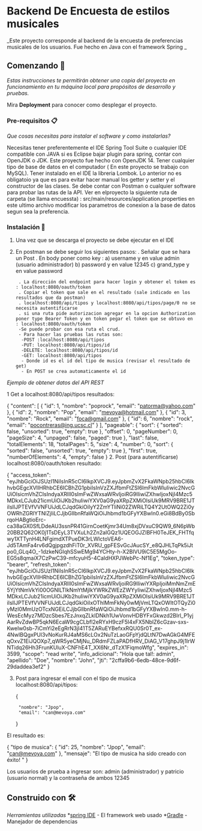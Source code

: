 # Backend De Encuesta de estilos musicales

_Este proyecto corresponde al backend de la encuesta de preferencias musicales de los usuarios. Fue hecho en Java con el framework Spring _

## Comenzando 🚀

_Estas instrucciones te permitirán obtener una copia del proyecto en funcionamiento en tu máquina local para propósitos de desarrollo y pruebas._

Mira **Deployment** para conocer como desplegar el proyecto.

### Pre-requisitos 📋

_Que cosas necesitas para instalar el software y como instalarlas?_

Necesitas tener preferentemente el IDE Spring Tool Suite o cualquier IDE compatible con JAVA si es Eclipse bajar plugin para spring, contar con OpenJDK  o JDK.
Este proyecto fue hecho con OpenJDK 14. Tener cualquier tipo de base de datos en el computador ( En este proyecto se trabajo con MySQL). Tener instalado  en el IDE
la libreria Lombok. Lo anterior no es obligatoio ya que es para evitar hacer manual los getter y setter y el constructor de las clases. Se debe contar con Postman
o cualquier software para probar las rutas de la API. Ver en elproyecto la siguiente ruta de carpeta (se llama encuessta) : src/main/resources/application.properties en este ultimo archivo modificar los parametros de conexion a la base de datos segun sea la preferencia.

### Instalación 🔧

1. Una vez que se descarga el proyecto se debe ejecutar en el IDE 
2. En postman se debe seguir los siguientes pasos:
       . Señalar que se hara un Post
       . En body poner como key : 
                                a) username y en value admin (usuario administrador)
                                b) password y en value 12345
                                c) grand_type  y en value password
                                
        . La dirección del endpoint para hacer login y obtener el token es : localhost:8080/oauth/token
        . Copiar el token que sale en el resultado (sale indicado en los resultados que da postman)
        . localhost:8080/api/tipos y localhost:8080/api/tipos/page/0 no se necesita autentificarse 
        . si una ruta pide autorizacion agregar en la opcion Authorization poner type Bearer Token y en token pegar el token que se obtuvo en : localhost:8080/oauth/token
        -Se puede probar con esa ruta el crud.
        - Para hacer las pruebas las rutas son:
         -POST :localhost:8080/api/tipos
         -PUT: localhost:8080/api/tipos/id
         -DELETE: localhost:8080/api/tipos/id
         -GET: localhost:8080/api/tipos
         - Donde id es el id del tipo de musica (revisar el resultado de get)
         - En POST se crea automaticamente el id
        
 _Ejemplo de obtener datos del API REST_
 
 1 Get a localhost:8080/api/tipos resultados:
 

{
    "content": [
        {
            "id": 1,
            "nombre": "poprock",
            "email": "patorma@yahoo.com"
        },
        {
            "id": 2,
            "nombre": "Pop",
            "email": "mevoya@hotmail.com"
        },
        {
            "id": 3,
            "nombre": "Rock",
            "email": "foca@gmail.com"
        },
        {
            "id": 6,
            "nombre": "rock",
            "email": "pocontreras@ing.ucsc.cl"
        }
    ],
    "pageable": {
        "sort": {
            "sorted": false,
            "unsorted": true,
            "empty": true
        },
        "offset": 0,
        "pageNumber": 0,
        "pageSize": 4,
        "unpaged": false,
        "paged": true
    },
    "last": false,
    "totalElements": 18,
    "totalPages": 5,
    "size": 4,
    "number": 0,
    "sort": {
        "sorted": false,
        "unsorted": true,
        "empty": true
    },
    "first": true,
    "numberOfElements": 4,
    "empty": false
}
2. Post (para autentificarse) localhost:8080/oauth/token resultado: 

{
    "access_token": "eyJhbGciOiJSUzI1NiIsInR5cCI6IkpXVCJ9.eyJpbmZvX2FkaWNpb25hbCI6IkhvbGEgcXVlIHRhbCE6ICBhZG1pbiIsInVzZXJfbmFtZSI6ImFkbWluIiwic2NvcGUiOlsicmVhZCIsIndyaXRlIl0sImFwZWxsaWRvIjoiRG9lIiwiZXhwIjoxNjI4Mzc5MDkxLCJub21icmUiOiJKb2huIiwiYXV0aG9yaXRpZXMiOlsiUk9MRV9BRE1JTiIsIlJPTEVfVVNFUiJdLCJqdGkiOiIyY2ZmYTliNi02ZWRiLTQ4Y2UtOWQ2Zi0yOWRhZGRlYTNlZjIiLCJjbGllbnRfaWQiOiJhbmd1bGFyYXBwIn0.eGi8BdBy0SbrqoHABgtioErc-ca38aGX0SfLDdeAU3ssnPR41GirnCoetKjmr34Um8xjDVxuC9QW9_6N6pWb20BB2Q62OK0j1TsDEyL3TVXuLh2Zn2aIGQz1UQEOGJZIBFH0TeJEK_FHTfqwy1XTTynH4LNFgimdXTPueDK3rLWlctoVEA6-Jd5TAmFa4rv6dQgjpgzdhFiT0r_XVRU_gpFESvGcJAucSY_e8QJHLTqPk5iJtpo0_GLq4O_-1dzkeNGIqhSSwEMg94YCHty-h-X2BIVU9iC5E5MgOo-EG5s8qmaiX7CzPwC39-mfcyuH5-4CaIdHXPJWebPc-Nf1Eg",
    "token_type": "bearer",
    "refresh_token": "eyJhbGciOiJSUzI1NiIsInR5cCI6IkpXVCJ9.eyJpbmZvX2FkaWNpb25hbCI6IkhvbGEgcXVlIHRhbCE6ICBhZG1pbiIsInVzZXJfbmFtZSI6ImFkbWluIiwic2NvcGUiOlsicmVhZCIsIndyaXRlIl0sImFwZWxsaWRvIjoiRG9lIiwiYXRpIjoiMmNmZmE5YjYtNmVkYi00OGNlLTlkNmYtMjlkYWRkZWEzZWYyIiwiZXhwIjoxNjI4Mzc5MDkxLCJub21icmUiOiJKb2huIiwiYXV0aG9yaXRpZXMiOlsiUk9MRV9BRE1JTiIsIlJPTEVfVVNFUiJdLCJqdGkiOiIxOThlMmFkNy0wMjVmLTQxOWItOTQyZi0yMzI0MmUzOTcxNGEiLCJjbGllbnRfaWQiOiJhbmd1bGFyYXBwIn0.mm-h-WesEcMyz7MDzcSbes7EzJnxqZLklDNkh1UwVonvHDBYFxGkwzd2BIrl_P1yjAarRvZdwBP5qkN6EcaW9cgCLbfl2eRYxH9czF5I4xFX5NblZ6cGzav-sxs-KweIw0sb-7iCmYi2eEgRrN3jI41T5ZARuEYBefxxRQU0Sr0T_ex-4NwIBQgxPUl3vNoKurRJ4aMS6cLOx2NuTzLaoGFpYjdQLtN7DwAGkG4MFEqOxvZ1EiJQOXp7_qWR5yeCMjNu_DRdmFZLaPADfHRV_DiAG_V17ghpJ9j1IrWNTidq26Hh3FrunKUluX-CNFhE4T_XX6Nr_dTzX1FiqmoWfg",
    "expires_in": 3599,
    "scope": "read write",
    "info_adicional": "Hola que tal!:  admin",
    "apellido": "Doe",
    "nombre": "John",
    "jti": "2cffa9b6-6edb-48ce-9d6f-29daddea3ef2"
}

3. Post para ingresar el email con el tipo de musica localhost:8080/api/tipos:

    {
     
        "nombre": "Jpop",
        "email": "can@mevoya.com"
    }
    
El resultado es: 

{
    "tipo de musica": {
        "id": 25,
        "nombre": "Jpop",
        "email": "can@mevoya.com"
    },
    "mensaje": "El tipo de musica ha sido creado con éxito! "
}

Los usuarios de prueba a ingresar son: admin (administrador) y patricio (usuario normal) y la contraseña de ambos 12345
 
 ## Construido con 🛠️
 _Herramientas utilizadas_
 *[spring IDE](https://spring.io/tools) - El framework web usado
 *[Gradle](https://gradle.org/) - Manejador de dependencias

